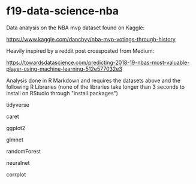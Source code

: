 # f19-data-science-nba

Data analysis on the NBA mvp dataset found on Kaggle: 

https://www.kaggle.com/danchyy/nba-mvp-votings-through-history

Heavily inspired by a reddit post crossposted from Medium: 

https://towardsdatascience.com/predicting-2018-19-nbas-most-valuable-player-using-machine-learning-512e577032e3

Analysis done in R Markdown and requires the datasets above and the following R Libraries (none of the libraries take longer than 3 seconds to install on RStudio through "install.packages")

tidyverse

caret

ggplot2

glmnet

randomForest

neuralnet

corrplot
